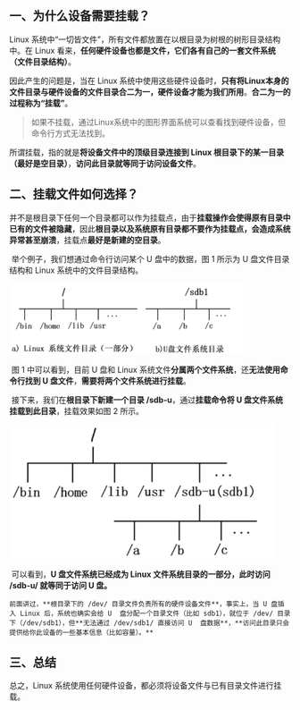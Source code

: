 ## 一、为什么设备需要挂载？

Linux 系统中“一切皆文件”，所有文件都放置在以根目录为树根的树形目录结构中。在 Linux 看来，**任何硬件设备也都是文件，它们各有自己的一套文件系统（文件目录结构）**。

因此产生的问题是，当在 Linux 系统中使用这些硬件设备时，**只有将Linux本身的文件目录与硬件设备的文件目录合二为一，硬件设备才能为我们所用**。**合二为一的过程称为“挂载”**。

> 如果不挂载，通过Linux系统中的图形界面系统可以查看找到硬件设备，但命令行方式无法找到。

所谓挂载，指的就是**将设备文件中的顶级目录连接到 Linux 根目录下的某一目录（最好是空目录）**，**访问此目录就等同于访问设备文件**。

## 二、挂载文件如何选择？

​	并不是根目录下任何一个目录都可以作为挂载点，由于**挂载操作会使得原有目录中已有的文件被隐藏**，因此**根目录以及系统原有目录都不要作为挂载点，会造成系统异常甚至崩溃**，挂载点**最好是新建的空目录**。

​	举个例子，我们想通过命令行访问某个 U 盘中的数据，图 1 所示为 U 盘文件目录结构和 Linux 系统中的文件目录结构。

<img src="03.Linux设备挂载.assets/image-20230427155939819.png" alt="image-20230427155939819" style="zoom:50%;" />

​	图 1 中可以看到，目前 U 盘和 Linux 系统文件**分属两个文件系统**，还**无法使用命令行找到 U 盘文件**，**需要将两个文件系统进行挂载**。

​	接下来，我们在**根目录下新建一个目录 /sdb-u**，通过**挂载命令将 U 盘文件系统挂载到此目录**，挂载效果如图 2 所示。

<img src="03.Linux设备挂载.assets/image-20230427160037792.png" alt="image-20230427160037792" style="zoom:67%;" />

​	可以看到，**U 盘文件系统已经成为 Linux 文件系统目录的一部分，此时访问 /sdb-u/ 就等同于访问 U 盘。**

 	前面讲过，**根目录下的 /dev/ 目录文件负责所有的硬件设备文件**，事实上，当 U 盘插入 Linux 后，系统也确实会给 U  盘分配一个目录文件（比如 sdb1），就位于 /dev/ 目录下（/dev/sdb1），但**无法通过 /dev/sdb1/ 直接访问 U  盘数据**，**访问此目录只会提供给你此设备的一些基本信息（比如容量）。**

## 三、总结

总之，Linux 系统使用任何硬件设备，都必须将设备文件与已有目录文件进行挂载。